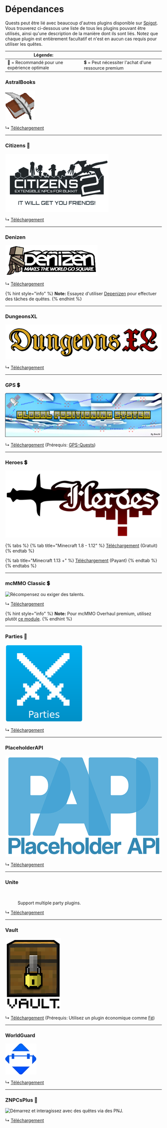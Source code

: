 # Dépendances

Quests peut être lié avec beaucoup d'autres plugins disponible sur [Spigot](https://www.spigotmc.org/). Vous trouverez ci-dessous une liste de tous les plugins pouvant être utilisés, ainsi qu'une description de la manière dont ils sont liés. Notez que chaque plugin est entièrement facultatif et n'est en aucun cas requis pour utiliser les quêtes.

| Légende:                                     |                                                      |
| -------------------------------------------- | ---------------------------------------------------- |
| 🌟 = Recommandé pour une expérience optimale | 💲 = Peut nécessiter l'achat d'une ressource premium |

### AstralBooks

![Ouvrez des livres sur les PNJ.](../.gitbook/assets/astralbooks.png)

↳ [Téléchargement](https://github.com/NicoNekoDev/AstralBooks)

***

### Citizens 🌟

![Démarrer et intéragissez au travers des pnj.](../.gitbook/assets/citizens.png)

↳ [Téléchargement](https://www.spigotmc.org/resources/citizens.13811/)

***

### Denizen

![Exécuter des scripts pendant les quêtes.](../.gitbook/assets/denizen.png)

↳ [Téléchargement](https://www.spigotmc.org/resources/denizen.21039/)

{% hint style="info" %}
**Note:** Essayez d'utiliser [Depenizen](https://ci.citizensnpcs.co/job/Depenizen/) pour effectuer des tâches de quêtes.
{% endhint %}

***

### DungeonsXL

![Créez et rejoignez des groupes pour faire les quêtes à plusieurs.](../.gitbook/assets/dungeonsxl.png)

↳ [Téléchargement](https://www.spigotmc.org/resources/dungeonsxl.9488/)

***

### GPS 💲

![Version 2.3.6 ou supérieure pour les guides fléchés.](../.gitbook/assets/gps.png)

↳ [Téléchargement](https://www.spigotmc.org/resources/gps-1-9-1-13-2-the-first-ever-minecraft-global-positioning-system.53672/) (Prérequis: [GPS-Quests](https://github.com/PikaMug/Quests/wiki/Casual-%E2%80%90-Bridge-Plugins#gps-quests-))

***

### Heroes 💲

![Donnez des récompenses d'expérience ou exigez des grades.](../.gitbook/assets/heroes.png)

{% tabs %}
{% tab title="Minecraft 1.8 -  1.12" %}
[Téléchargement](https://www.spigotmc.org/resources/heroes-legacy.305/) (Gratuit)
{% endtab %}

{% tab title="Minecraft 1.13 +" %}
[Téléchargement](https://www.spigotmc.org/resources/%E2%9A%94-heroes-premium-%E2%9A%94.24734/) (Payant)
{% endtab %}
{% endtabs %}

***

### mcMMO Classic 💲

![Récompensez ou exiger des talents.](../.gitbook/assets/mcmmo\_classic.png)

↳ [Téléchargement](https://www.spigotmc.org/resources/official-mcmmo-classic.2445/)

{% hint style="info" %}
**Note:** Pour mcMMO Overhaul premium, utilisez plutôt [ce module](https://pikamug.gitbook.io/quests/v/french-francais/intermediaire/modules#mcmmo-overhaul).
{% endhint %}

***

### Parties 🌟

![Créez et rejoignez des groupes pour complèter des quêtes à plusieurs.](https://raw.githubusercontent.com/AlessioDP/Parties/master/logo.png)

↳ [Téléchargement](https://www.spigotmc.org/resources/parties-an-advanced-parties-manager.3709/)

***

### PlaceholderAPI

![Utilisez PAPI pour des variables de chaîne dans les fichiers de langue Quests.](../.gitbook/assets/papi.png)

↳ [Téléchargement](https://www.spigotmc.org/resources/placeholderapi.6245/)

***

### Unite

<figure><img src="https://i.imgur.com/8CSt94n.png" alt="" width="188"><figcaption><p>Support multiple party plugins.</p></figcaption></figure>

↳ [Téléchargement](https://www.spigotmc.org/resources/unite.95217/)

***

### Vault

![Récompenses et prérequis économiques en jeu](../.gitbook/assets/vault.png)

↳ [Téléchargement](https://www.spigotmc.org/resources/vault.34315/) (Prérequis: Utilisez un plugin économique comme [Fé](https://www.spigotmc.org/resources/fe.723/))

***

### WorldGuard

![Définissez des régions pour les utiliser avec Quests.](../.gitbook/assets/worldguard.png)

↳ [Téléchargement](https://dev.bukkit.org/projects/worldguard/files)

***

### ZNPCsPlus 🌟

![Démarrez et interagissez avec des quêtes via des PNJ.](https://www.spigotmc.org/data/resource\_icons/109/109380.jpg)

↳ [Téléchargement](https://www.spigotmc.org/resources/znpcsplus.109380/)
